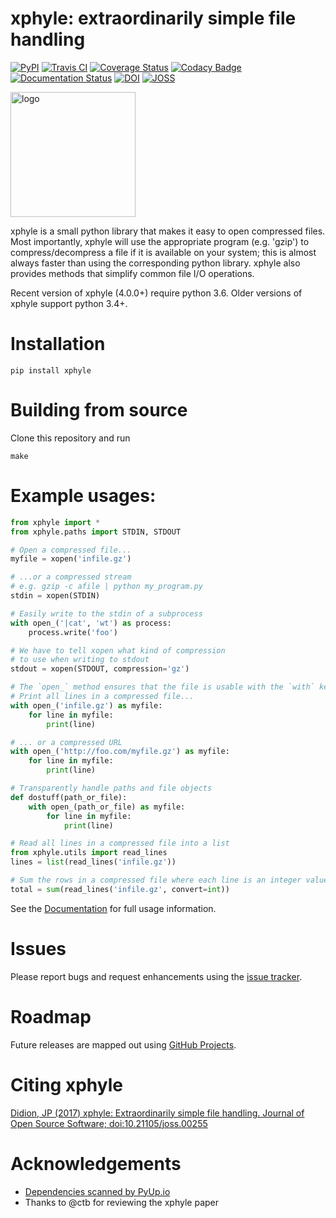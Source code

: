 # xphyle: extraordinarily simple file handling

[![PyPI](https://img.shields.io/pypi/v/xphyle.svg?branch=master)](https://pypi.python.org/pypi/xphyle)
[![Travis CI](https://img.shields.io/travis/jdidion/xphyle/master.svg)](https://travis-ci.org/jdidion/xphyle)
[![Coverage Status](https://img.shields.io/coveralls/jdidion/xphyle/master.svg)](https://coveralls.io/github/jdidion/xphyle?branch=master)
[![Codacy Badge](https://api.codacy.com/project/badge/Grade/b2c0baa52b604e39a09ed108ac2f53ee)](https://www.codacy.com/app/jdidion/xphyle?utm_source=github.com&amp;utm_medium=referral&amp;utm_content=jdidion/xphyle&amp;utm_campaign=Badge_Grade)
[![Documentation Status](https://readthedocs.org/projects/xphyle/badge/?version=latest)](http://xphyle.readthedocs.io/en/latest/?badge=latest)
[![DOI](https://zenodo.org/badge/71260678.svg)](https://zenodo.org/badge/latestdoi/71260678)
[![JOSS](http://joss.theoj.org/papers/10.21105/joss.00255/status.svg)](http://joss.theoj.org/papers/10.21105/joss.00255)

<img src="https://github.com/jdidion/xphyle/blob/master/docs/logo.png?raw=true"
     alt="logo" width="200" height="200">

xphyle is a small python library that makes it easy to open compressed
files. Most importantly, xphyle will use the appropriate program (e.g. 'gzip') to compress/decompress a file if it is available on your system; this is almost always faster than using the corresponding python library. xphyle also provides methods that simplify common file I/O operations.

Recent version of xphyle (4.0.0+) require python 3.6. Older versions of xphyle support python 3.4+.

# Installation

```
pip install xphyle
```

# Building from source

Clone this repository and run

```
make
```

# Example usages:

```python
from xphyle import *
from xphyle.paths import STDIN, STDOUT

# Open a compressed file...
myfile = xopen('infile.gz')

# ...or a compressed stream
# e.g. gzip -c afile | python my_program.py
stdin = xopen(STDIN)

# Easily write to the stdin of a subprocess
with open_('|cat', 'wt') as process:
    process.write('foo')

# We have to tell xopen what kind of compression
# to use when writing to stdout
stdout = xopen(STDOUT, compression='gz')

# The `open_` method ensures that the file is usable with the `with` keyword.
# Print all lines in a compressed file...
with open_('infile.gz') as myfile:
    for line in myfile:
        print(line)

# ... or a compressed URL
with open_('http://foo.com/myfile.gz') as myfile:
    for line in myfile:
        print(line)

# Transparently handle paths and file objects
def dostuff(path_or_file):
    with open_(path_or_file) as myfile:
        for line in myfile:
            print(line)

# Read all lines in a compressed file into a list
from xphyle.utils import read_lines
lines = list(read_lines('infile.gz'))

# Sum the rows in a compressed file where each line is an integer value
total = sum(read_lines('infile.gz', convert=int))
```

See the [Documentation](https://xphyle.readthedocs.io/en/latest/) for full usage information.

# Issues

Please report bugs and request enhancements using the [issue tracker](https://github.com/jdidion/xphyle).

# Roadmap

Future releases are mapped out using [GitHub Projects](https://github.com/jdidion/xphyle/projects).

# Citing xphyle

[Didion, JP (2017) xphyle: Extraordinarily simple file handling. Journal of Open Source Software; doi:10.21105/joss.00255](https://joss.theoj.org/papers/10.21105/joss.00255#)

# Acknowledgements

* [Dependencies scanned by PyUp.io](http://pyup.io/)
* Thanks to @ctb for reviewing the xphyle paper